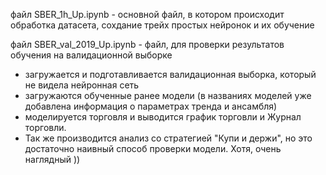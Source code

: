 файл SBER_1h_Up.ipynb - основной файл, в котором происходит обработка датасета, сохдание трейх простых нейронок и их обучение

файл SBER_val_2019_Up.ipynb - файл, для проверки результатов обучения на валидационной выборке
* загружается и подготавливается валидационная выборка, который не видела нейронная сеть
* загружаются обученные ранее модели (в названиях моделей уже добавлена информация о параметрах тренда и ансамбля)
* моделируется торговля и выводится график торговли и Журнал торговли.
* Так же производится анализ со стратегией "Купи и держи", но это достаточно наивный способ проверки модели. Хотя, очень наглядный ))
  

